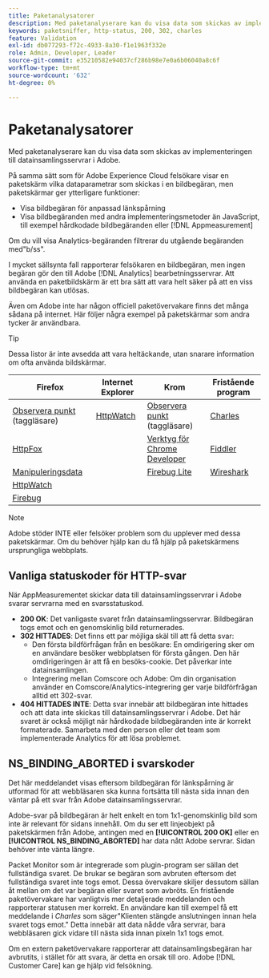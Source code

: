 ```yaml
---
title: Paketanalysatorer
description: Med paketanalyserare kan du visa data som skickas av implementeringen till datainsamlingsservrar i Adobe.
keywords: paketsniffer, http-status, 200, 302, charles
feature: Validation
exl-id: db077293-f72c-4933-8a30-f1e1963f332e
role: Admin, Developer, Leader
source-git-commit: e35210582e94037cf286b98e7e0a6b06040a8c6f
workflow-type: tm+mt
source-wordcount: '632'
ht-degree: 0%

---
```


# Paketanalysatorer

Med paketanalyserare kan du visa data som skickas av implementeringen till datainsamlingsservrar i Adobe.

På samma sätt som för Adobe Experience Cloud felsökare visar en paketskärm vilka dataparametrar som skickas i en bildbegäran, men paketskärmar ger ytterligare funktioner:

* Visa bildbegäran för anpassad länkspårning
* Visa bildbegäranden med andra implementeringsmetoder än JavaScript, till exempel hårdkodade bildbegäranden eller [!DNL Appmeasurement]

Om du vill visa Analytics-begäranden filtrerar du utgående begäranden med&quot;b/ss&quot;.

I mycket sällsynta fall rapporterar felsökaren en bildbegäran, men ingen begäran gör den till Adobe [!DNL Analytics] bearbetningsservrar. Att använda en paketbildskärm är ett bra sätt att vara helt säker på att en viss bildbegäran kan utlösas.

Även om Adobe inte har någon officiell paketövervakare finns det många sådana på internet. Här följer några exempel på paketskärmar som andra tycker är användbara.

>[!TIP]
>
>Dessa listor är inte avsedda att vara heltäckande, utan snarare information om ofta använda bildskärmar.

| Firefox | Internet Explorer | Krom | Fristående program |
|---|---|---|---|
| [Observera punkt](https://www.observepoint.com/product#plugin) (taggläsare) | [HttpWatch](https://www.httpwatch.com/) | [Observera punkt](https://www.observepoint.com/product#plugin) (taggläsare) | [Charles](https://www.charlesproxy.com/) |
| [HttpFox](https://addons.thunderbird.net/en-us/firefox/addon/httpfox/) |  | [Verktyg för Chrome Developer](https://code.google.com/chrome/devtools/docs/overview.html) | [Fiddler](https://www.fiddler2.com/fiddler2/) |
| [Manipuleringsdata](https://addons.mozilla.org/en-US/firefox/addon/tamper-data-for-ff-quantum/) |  | [Firebug Lite](https://chromewebstore.google.com/detail/firebug-lite-for-google-c/ehemiojjcpldeipjhjkepfdaohajpbdo) | [Wireshark](https://www.wireshark.org/) |
| [HttpWatch](https://www.httpwatch.com/) |  |  |  |
| [Firebug](https://getfirebug.com/) |  |  |  |

>[!NOTE]
>
>Adobe stöder INTE eller felsöker problem som du upplever med dessa paketskärmar. Om du behöver hjälp kan du få hjälp på paketskärmens ursprungliga webbplats.

## Vanliga statuskoder för HTTP-svar

När AppMeasurementet skickar data till datainsamlingsservrar i Adobe svarar servrarna med en svarsstatuskod.

* **200 OK**: Det vanligaste svaret från datainsamlingsservrar. Bildbegäran togs emot och en genomskinlig bild returnerades.
* **302 HITTADES**: Det finns ett par möjliga skäl till att få detta svar:
   * Den första bildförfrågan från en besökare: En omdirigering sker om en användare besöker webbplatsen för första gången. Den här omdirigeringen är att få en besöks-cookie. Det påverkar inte datainsamlingen.
   * Integrering mellan Comscore och Adobe: Om din organisation använder en Comscore/Analytics-integrering ger varje bildförfrågan alltid ett 302-svar.
* **404 HITTADES INTE**: Detta svar innebär att bildbegäran inte hittades och att data inte skickas till datainsamlingsservrar i Adobe. Det här svaret är också möjligt när hårdkodade bildbegäranden inte är korrekt formaterade. Samarbeta med den person eller det team som implementerade Analytics för att lösa problemet.

## NS_BINDING_ABORTED i svarskoder

Det här meddelandet visas eftersom bildbegäran för länkspårning är utformad för att webbläsaren ska kunna fortsätta till nästa sida innan den väntar på ett svar från Adobe datainsamlingsservrar.

Adobe-svar på bildbegäran är helt enkelt en tom 1x1-genomskinlig bild som inte är relevant för sidans innehåll. Om du ser ett linjeobjekt på paketskärmen från Adobe, antingen med en **[!UICONTROL 200 OK]** eller en **[!UICONTROL NS_BINDING_ABORTED]** har data nått Adobe servrar. Sidan behöver inte vänta längre.

Packet Monitor som är integrerade som plugin-program ser sällan det fullständiga svaret. De brukar se begäran som avbruten eftersom det fullständiga svaret inte togs emot. Dessa övervakare skiljer dessutom sällan åt mellan om det var begäran eller svaret som avbröts. En fristående paketövervakare har vanligtvis mer detaljerade meddelanden och rapporterar statusen mer korrekt. En användare kan till exempel få ett meddelande i *Charles* som säger&quot;Klienten stängde anslutningen innan hela svaret togs emot.&quot; Detta innebär att data nådde våra servrar, bara webbläsaren gick vidare till nästa sida innan pixeln 1x1 togs emot.

Om en extern paketövervakare rapporterar att datainsamlingsbegäran har avbrutits, i stället för att svara, är detta en orsak till oro. Adobe [!DNL Customer Care] kan ge hjälp vid felsökning.
